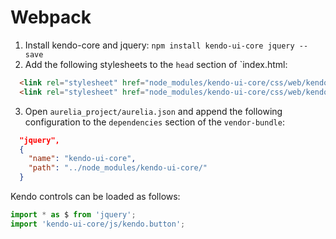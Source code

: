 # Webpack

1. Install kendo-core and jquery: `npm install kendo-ui-core jquery --save`
2. Add the following stylesheets to the `head` section of `index.html:
```html
  <link rel="stylesheet" href="node_modules/kendo-ui-core/css/web/kendo.common.core.css">
  <link rel="stylesheet" href="node_modules/kendo-ui-core/css/web/kendo.default.css">
```
3. Open `aurelia_project/aurelia.json` and append the following configuration to the `dependencies` section of the `vendor-bundle`:
```json
  "jquery",
  {
    "name": "kendo-ui-core",
    "path": "../node_modules/kendo-ui-core/"
  }
```

Kendo controls can be loaded as follows:
```javascript
import * as $ from 'jquery';
import 'kendo-ui-core/js/kendo.button';
```